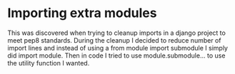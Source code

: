 # Importing extra modules
This was discovered when trying to cleanup imports in a django project to meet pep8 standards. During the cleanup I decided to reduce number of import lines and instead of using a from module import submodule I simply did import module. Then in code I tried to use module.submodule... to use the utility function I wanted.
